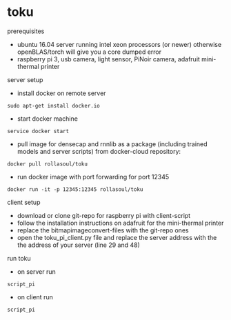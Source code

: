 # toku

prerequisites
- ubuntu 16.04 server running intel xeon processors (or newer) otherwise openBLAS/torch will give you a core dumped error
- raspberry pi 3, usb camera, light sensor, PiNoir camera, adafruit mini-thermal printer

server setup

- install docker on remote server
```
sudo apt-get install docker.io
```

- start docker machine
```
service docker start
```

- pull image for densecap and rnnlib as a package (including trained models and server scripts) from docker-cloud repository:
```
docker pull rollasoul/toku

```

- run docker image with port forwarding for port 12345
```
docker run -it -p 12345:12345 rollasoul/toku
```

client setup

- download or clone git-repo for raspberry pi with client-script
- follow the installation instructions on adafruit for the mini-thermal printer
- replace the bitmapimageconvert-files with the git-repo ones
- open the toku_pi_client.py file and replace the server address with the the address of your server (line 29 and 48)

run toku

- on server run
```
script_pi
```

- on client run 
```
script_pi
```

